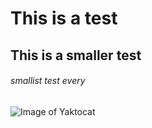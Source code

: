 # This is a test 
## This is a smaller test
###### smallist test every

![Image of Yaktocat](https://octodex.github.com/images/yaktocat.png)
